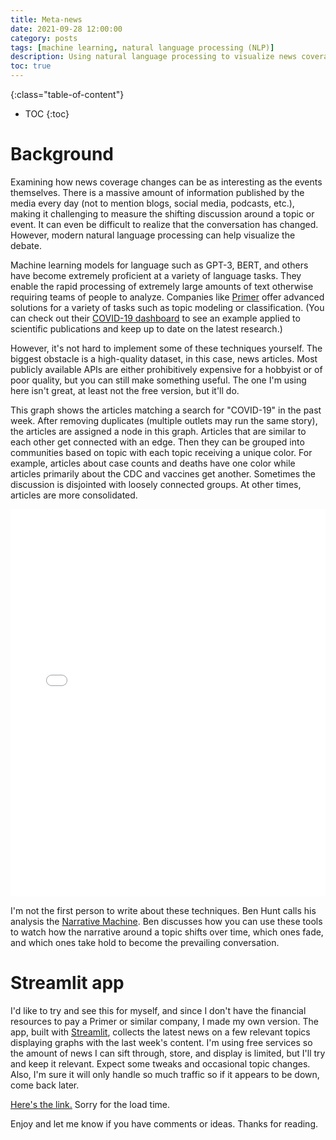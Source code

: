 ```yaml
---
title: Meta-news
date: 2021-09-28 12:00:00
category: posts
tags: [machine learning, natural language processing (NLP)]
description: Using natural language processing to visualize news coverage. 
toc: true
---
```


{:class="table-of-content"}
* TOC
{:toc}

# Background

Examining how news coverage changes can be as interesting as the events themselves. There is a massive amount of information published by the media every day (not to mention blogs, social media, podcasts, etc.), making it challenging to measure the shifting discussion around a topic or event. It can even be difficult to realize that the conversation has changed. However, modern natural language processing can help visualize the debate.

Machine learning models for language such as GPT-3, BERT, and others have become extremely proficient at a variety of language tasks. They enable the rapid processing of extremely large amounts of text otherwise requiring teams of people to analyze. Companies like [Primer](https://primer.ai/) offer advanced solutions for a variety of tasks such as topic modeling or classification. (You can check out their [COVID-19 dashboard](https://covid19primer.com/dashboard) to see an example applied to scientific publications and keep up to date on the latest research.)

However, it's not hard to implement some of these techniques yourself. The biggest obstacle is a high-quality dataset, in this case, news articles. Most publicly available APIs are either prohibitively expensive for a hobbyist or of poor quality, but you can still make something useful. The one I'm using here isn't great, at least not the free version, but it'll do.

This graph shows the articles matching a search for "COVID-19" in the past week. After removing duplicates (multiple outlets may run the same story), the articles are assigned a node in this graph. Articles that are similar to each other get connected with an edge. Then they can be grouped into communities based on topic with each topic receiving a unique color. For example, articles about case counts and deaths have one color while articles primarily about the CDC and vaccines get another. Sometimes the discussion is disjointed with loosely connected groups. At other times, articles are more consolidated.

<iframe src="/assets/embeds/covid-19.html" height="620px" width="100%" style="border:none;"></iframe>

I'm not the first person to write about these techniques. Ben Hunt calls his analysis the [Narrative Machine](https://www.epsilontheory.com/the-narrative-machine/). Ben discusses how you can use these tools to watch how the narrative around a topic shifts over time, which ones fade, and which ones take hold to become the prevailing conversation.

# Streamlit app

I'd like to try and see this for myself, and since I don't have the financial resources to pay a Primer or similar company, I made my own version. The app, built with [Streamlit](https://streamlit.io/), collects the latest news on a few relevant topics displaying graphs with the last week's content. I'm using free services so the amount of news I can sift through, store, and display is limited, but I'll try and keep it relevant. Expect some tweaks and occasional topic changes. Also, I'm sure it will only handle so much traffic so if it appears to be down, come back later.

[Here's the link.](https://meta-news-graph.herokuapp.com/) Sorry for the load time.

Enjoy and let me know if you have comments or ideas. Thanks for reading.




